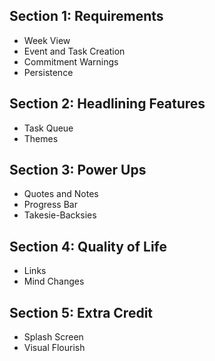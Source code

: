 ## Section 1: Requirements
- Week View
- Event and Task Creation
- Commitment Warnings
- Persistence

## Section 2: Headlining Features
- Task Queue
- Themes

## Section 3: Power Ups
- Quotes and Notes
- Progress Bar
- Takesie-Backsies

## Section 4: Quality of Life
- Links
- Mind Changes


## Section 5: Extra Credit
- Splash Screen
- Visual Flourish
